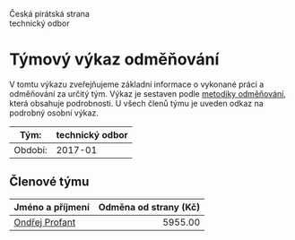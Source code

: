 Česká pirátská strana  
technický odbor

Týmový výkaz odměňování
===========================

V tomtu výkazu zveřejňujeme základní informace o vykonané práci a odměňování
za určitý tým. Výkaz je sestaven podle [metodiky odměňování][metodika],
která obsahuje podrobnosti. U všech členů týmu je uveden odkaz na podrobný osobní výkaz.

Tým:                     | technický odbor
-----------------------  | --------------------
Období:                  | 2017-01

Členové týmu
--------------

| Jméno a příjmení                  |   Odměna od strany (Kč) |
|:----------------------------------|------------------------:|
| [Ondřej Profant](ondrej-profant/) |                 5955.00 |


[metodika]: https://redmine.pirati.cz/projects/po/wiki/Odmenovani
